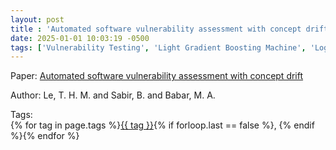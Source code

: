 ```yaml
---
layout: post
title : 'Automated software vulnerability assessment with concept drift'
date: 2025-01-01 10:03:19 -0500
tags: ['Vulnerability Testing', 'Light Gradient Boosting Machine', 'Logistic Regression', 'Naive Bayes', 'Random Forest', 'Support Vector Machine', 'Extreme Gradient Boosting', 'Tokenizer']
---
```

Paper: [Automated software vulnerability assessment with concept drift](https://ieeexplore-ieee-org.proxy.library.nd.edu/document/8816739)

Author: Le, T. H. M. and Sabir, B. and Babar, M. A.




 Tags:  
        <span>{% for tag in page.tags %}<a href="{{ site.baseurl }}tags/#{{ tag | slugify }}">{{ tag }}</a>{% if forloop.last == false %}, {% endif %}{% endfor %}</span>
